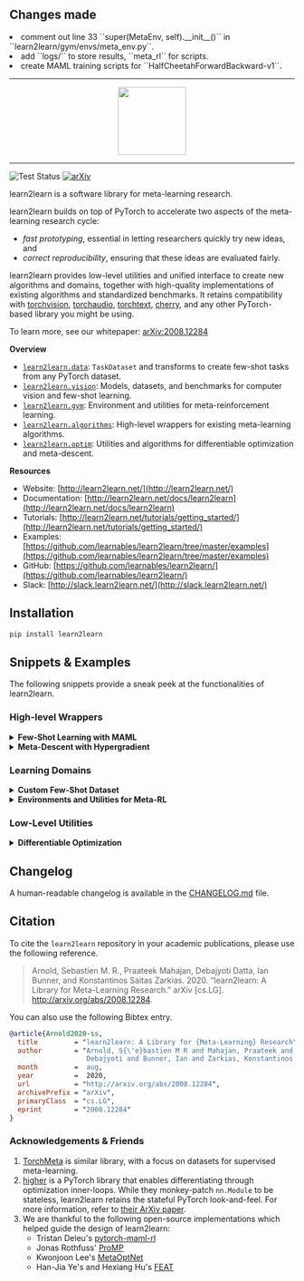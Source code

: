 ## Changes made
<li> comment out line 33 ``super(MetaEnv, self).__init__()`` in ``learn2learn/gym/envs/meta_env.py``.
<li> add ``logs/`` to store results, ``meta_rl`` for scripts.
<li> create MAML training scripts for ``HalfCheetahForwardBackward-v1``.

--------------------------------------------------------------------------------

<p align="center"><img src="https://raw.githubusercontent.com/learnables/learn2learn/gh-pages/assets/img/l2l-full.png" height="120px" /></p>

--------------------------------------------------------------------------------

![Test Status](https://github.com/learnables/learn2learn/workflows/Testing/badge.svg?branch=master)
[![arXiv](https://img.shields.io/badge/arXiv-2008.12284-b31b1b.svg)](https://arxiv.org/abs/2008.12284)

learn2learn is a software library for meta-learning research.

learn2learn builds on top of PyTorch to accelerate two aspects of the meta-learning research cycle:

* *fast prototyping*, essential in letting researchers quickly try new ideas, and
* *correct reproducibility*, ensuring that these ideas are evaluated fairly.

learn2learn provides low-level utilities and unified interface to create new algorithms and domains, together with high-quality implementations of existing algorithms and standardized benchmarks.
It retains compatibility with [torchvision](https://pytorch.org/vision/), [torchaudio](https://pytorch.org/audio/), [torchtext](https://pytorch.org/text/), [cherry](http://cherry-rl.net/), and any other PyTorch-based library you might be using.

To learn more, see our whitepaper: [arXiv:2008.12284](https://arxiv.org/abs/2008.12284)

**Overview**

* [`learn2learn.data`](http://learn2learn.net/docs/learn2learn.data/): `TaskDataset` and transforms to create few-shot tasks from any PyTorch dataset.
* [`learn2learn.vision`](http://learn2learn.net/docs/learn2learn.vision/): Models, datasets, and benchmarks for computer vision and few-shot learning.
* [`learn2learn.gym`](http://learn2learn.net/docs/learn2learn.gym/): Environment and utilities for meta-reinforcement learning.
* [`learn2learn.algorithms`](http://learn2learn.net/docs/learn2learn.algorithms/): High-level wrappers for existing meta-learning algorithms.
* [`learn2learn.optim`](http://learn2learn.net/docs/learn2learn.optim/): Utilities and algorithms for differentiable optimization and meta-descent.

**Resources**

* Website: [http://learn2learn.net/](http://learn2learn.net/)
* Documentation: [http://learn2learn.net/docs/learn2learn](http://learn2learn.net/docs/learn2learn)
* Tutorials: [http://learn2learn.net/tutorials/getting_started/](http://learn2learn.net/tutorials/getting_started/)
* Examples: [https://github.com/learnables/learn2learn/tree/master/examples](https://github.com/learnables/learn2learn/tree/master/examples)
* GitHub: [https://github.com/learnables/learn2learn/](https://github.com/learnables/learn2learn/)
* Slack: [http://slack.learn2learn.net/](http://slack.learn2learn.net/)

## Installation

~~~bash
pip install learn2learn
~~~

## Snippets & Examples

The following snippets provide a sneak peek at the functionalities of learn2learn.

### High-level Wrappers

<details>
<summary><b>Few-Shot Learning with MAML</b></summary>

For more algorithms (ProtoNets, ANIL, Meta-SGD, Reptile, Meta-Curvature, KFO) refer to the <a href="https://github.com/learnables/learn2learn/tree/master/examples/vision">examples</a> folder.
Most of them can be implemented with with the `GBML` wrapper. (<a href="http://learn2learn.net/docs/learn2learn.algorithms/#gbml">documentation</a>).
    
~~~python
maml = l2l.algorithms.MAML(model, lr=0.1)
opt = torch.optim.SGD(maml.parameters(), lr=0.001)
for iteration in range(10):
    opt.zero_grad()
    task_model = maml.clone()  # torch.clone() for nn.Modules
    adaptation_loss = compute_loss(task_model)
    task_model.adapt(adaptation_loss)  # computes gradient, update task_model in-place
    evaluation_loss = compute_loss(task_model)
    evaluation_loss.backward()  # gradients w.r.t. maml.parameters()
    opt.step()
~~~
</details>

<details>
<summary><b>Meta-Descent with Hypergradient</b></summary>
    
Learn any kind of optimization algorithm with the `LearnableOptimizer`. (<a href="https://github.com/learnables/learn2learn/tree/master/examples/optimization">example</a> and <a href="http://learn2learn.net/docs/learn2learn.optim/#learnableoptimizer">documentation</a>)

~~~python
linear = nn.Linear(784, 10)
transform = l2l.optim.ModuleTransform(l2l.nn.Scale)
metaopt = l2l.optim.LearnableOptimizer(linear, transform, lr=0.01)  # metaopt has .step()
opt = torch.optim.SGD(metaopt.parameters(), lr=0.001)  # metaopt also has .parameters()

metaopt.zero_grad()
opt.zero_grad()
error = loss(linear(X), y)
error.backward()
opt.step()  # update metaopt
metaopt.step()  # update linear
~~~
</details>

### Learning Domains

<details>
<summary><b>Custom Few-Shot Dataset</b></summary>

Many standardized datasets (Omniglot, mini-/tiered-ImageNet, FC100, CIFAR-FS) are readily available in `learn2learn.vision.datasets`.
(<a href="http://learn2learn.net/docs/learn2learn.vision/#learn2learnvisiondatasets">documentation</a>)

~~~python
dataset = l2l.data.MetaDataset(MyDataset())  # any PyTorch dataset
transforms = [  # Easy to define your own transform
    l2l.data.transforms.NWays(dataset, n=5),
    l2l.data.transforms.KShots(dataset, k=1),
    l2l.data.transforms.LoadData(dataset),
]
taskset = TaskDataset(dataset, transforms, num_tasks=20000)
for task in taskset:
    X, y = task
    # Meta-train on the task
~~~
</details>


<details>
<summary><b>Environments and Utilities for Meta-RL</b></summary>

Parallelize your own meta-environments with `AsyncVectorEnv`, or use the standardized ones.
(<a href="http://learn2learn.net/docs/learn2learn.gym/#metaenv">documentation</a>)

~~~python
def make_env():
    env = l2l.gym.HalfCheetahForwardBackwardEnv()
    env = cherry.envs.ActionSpaceScaler(env)
    return env

env = l2l.gym.AsyncVectorEnv([make_env for _ in range(16)])  # uses 16 threads
for task_config in env.sample_tasks(20):
    env.set_task(task)  # all threads receive the same task
    state = env.reset()  # use standard Gym API
    action = my_policy(env)
    env.step(action)
~~~
</details>

### Low-Level Utilities

<details>
<summary><b>Differentiable Optimization</b></summary>

Learn and differentiate through updates of PyTorch Modules.
(<a href="http://learn2learn.net/docs/learn2learn.optim/#parameterupdate">documentation</a>)
    
~~~python

model = MyModel()
transform = l2l.optim.KroneckerTransform(l2l.nn.KroneckerLinear)
learned_update = l2l.optim.ParameterUpdate(  # learnable update function
        model.parameters(), transform)
clone = l2l.clone_module(model)  # torch.clone() for nn.Modules
error = loss(clone(X), y)
updates = learned_update(  # similar API as torch.autograd.grad
    error,
    clone.parameters(),
    create_graph=True,
)
l2l.update_module(clone, updates=updates)
loss(clone(X), y).backward()  # Gradients w.r.t model.parameters() and learned_update.parameters()
~~~
</details>

## Changelog

A human-readable changelog is available in the [CHANGELOG.md](CHANGELOG.md) file.

## Citation

To cite the `learn2learn` repository in your academic publications, please use the following reference.

> Arnold, Sebastien M. R., Praateek Mahajan, Debajyoti Datta, Ian Bunner, and Konstantinos Saitas Zarkias. 2020. “learn2learn: A Library for Meta-Learning Research.” arXiv [cs.LG]. http://arxiv.org/abs/2008.12284.

You can also use the following Bibtex entry.

~~~bib
@article{Arnold2020-ss,
  title         = "learn2learn: A Library for {Meta-Learning} Research",
  author        = "Arnold, S{\'e}bastien M R and Mahajan, Praateek and Datta,
                   Debajyoti and Bunner, Ian and Zarkias, Konstantinos Saitas",
  month         =  aug,
  year          =  2020,
  url           = "http://arxiv.org/abs/2008.12284",
  archivePrefix = "arXiv",
  primaryClass  = "cs.LG",
  eprint        = "2008.12284"
}

~~~

### Acknowledgements & Friends

1. [TorchMeta](https://github.com/tristandeleu/pytorch-meta) is similar library, with a focus on datasets for supervised meta-learning. 
2. [higher](https://github.com/facebookresearch/higher) is a PyTorch library that enables differentiating through optimization inner-loops. While they monkey-patch `nn.Module` to be stateless, learn2learn retains the stateful PyTorch look-and-feel. For more information, refer to [their ArXiv paper](https://arxiv.org/abs/1910.01727).
3. We are thankful to the following open-source implementations which helped guide the design of learn2learn:
    * Tristan Deleu's [pytorch-maml-rl](https://github.com/tristandeleu/pytorch-maml-rl)
    * Jonas Rothfuss' [ProMP](https://github.com/jonasrothfuss/ProMP/)
    * Kwonjoon Lee's [MetaOptNet](https://github.com/kjunelee/MetaOptNet)
    * Han-Jia Ye's and Hexiang Hu's [FEAT](https://github.com/Sha-Lab/FEAT)

